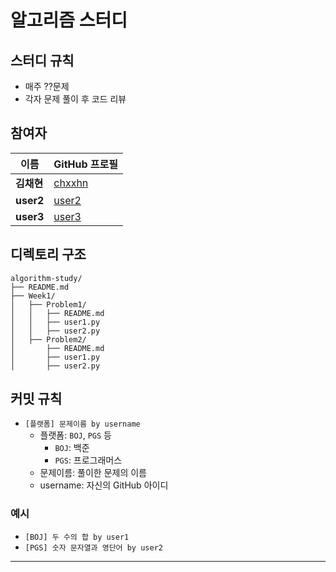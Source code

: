 # 알고리즘 스터디

## 스터디 규칙
  - 매주 ??문제 
  - 각자 문제 풀이 후 코드 리뷰

## 참여자
| 이름      | GitHub 프로필                       
|-----------|---------------------------------------
| **김채현** | [chxxhn](https://github.com/chxxhn)     
| **user2** | [user2](https://github.com/user2)   
| **user3** | [user3](https://github.com/user3)    

 
## 디렉토리 구조
```
algorithm-study/
├── README.md
├── Week1/
│   ├── Problem1/
│   │   ├── README.md       
│   │   ├── user1.py 
│   │   ├── user2.py 
│   ├── Problem2/
│       ├── README.md
│       ├── user1.py
│       ├── user2.py
```

## 커밋 규칙
- `[플랫폼] 문제이름 by username`
  - 플랫폼: `BOJ`, `PGS` 등
    - `BOJ`: 백준 
    - `PGS`: 프로그래머스
  - 문제이름: 풀이한 문제의 이름
  - username: 자신의 GitHub 아이디

### 예시
- `[BOJ] 두 수의 합 by user1`
- `[PGS] 숫자 문자열과 영단어 by user2`

---


